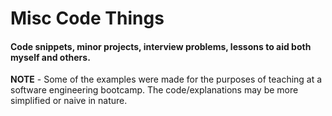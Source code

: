 # Misc Code Things

#### Code snippets, minor projects, interview problems, lessons to aid both myself and others.

**NOTE** - Some of the examples were made for the purposes of teaching at a software engineering bootcamp. The code/explanations may be more simplified or naive in nature.
